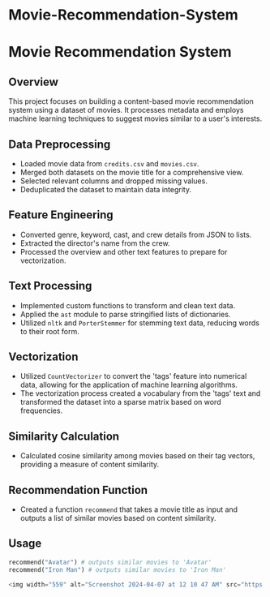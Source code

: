 # Movie-Recommendation-System

# Movie Recommendation System

## Overview

This project focuses on building a content-based movie recommendation system using a dataset of movies. It processes metadata and employs machine learning techniques to suggest movies similar to a user's interests.

## Data Preprocessing

- Loaded movie data from `credits.csv` and `movies.csv`.
- Merged both datasets on the movie title for a comprehensive view.
- Selected relevant columns and dropped missing values.
- Deduplicated the dataset to maintain data integrity.

## Feature Engineering

- Converted genre, keyword, cast, and crew details from JSON to lists.
- Extracted the director's name from the crew.
- Processed the overview and other text features to prepare for vectorization.

## Text Processing

- Implemented custom functions to transform and clean text data.
- Applied the `ast` module to parse stringified lists of dictionaries.
- Utilized `nltk` and `PorterStemmer` for stemming text data, reducing words to their root form.

## Vectorization

- Utilized `CountVectorizer` to convert the 'tags' feature into numerical data, allowing for the application of machine learning algorithms.
- The vectorization process created a vocabulary from the 'tags' text and transformed the dataset into a sparse matrix based on word frequencies.

## Similarity Calculation

- Calculated cosine similarity among movies based on their tag vectors, providing a measure of content similarity.

## Recommendation Function

- Created a function `recommend` that takes a movie title as input and outputs a list of similar movies based on content similarity.

## Usage

```python
recommend("Avatar") # outputs similar movies to 'Avatar'
recommend("Iron Man") # outputs similar movies to 'Iron Man'

<img width="559" alt="Screenshot 2024-04-07 at 12 10 47 AM" src="https://github.com/rharit99/Movie-Recommendation-System/assets/159074503/f23f37f1-337d-4847-aee5-3c6646dd2e76">

